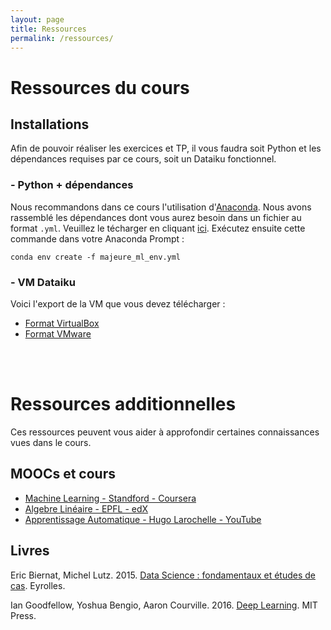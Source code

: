 ```yaml
---
layout: page
title: Ressources
permalink: /ressources/
---
```


<!-- {% include image.html url="/_images/fabulous-sylvester.jpg" caption="The Textbook for the Semester" width=300 align="right" %} -->

# Ressources du cours
## Installations
Afin de pouvoir réaliser les exercices et TP, il vous faudra soit Python et les dépendances requises par ce cours, soit un Dataiku fonctionnel.
### - Python + dépendances
Nous recommandons dans ce cours l'utilisation d'[Anaconda](https://www.anaconda.com/download/).
Nous avons rassemblé les dépendances dont vous aurez besoin dans un fichier au format `.yml`. Veuillez le técharger en cliquant <a href="majeure_ml_env.yml" download>ici</a>.
Exécutez ensuite cette commande dans votre Anaconda Prompt :
```
conda env create -f majeure_ml_env.yml
```

### - VM Dataiku
Voici l'export de la VM que vous devez télécharger :
- <a href="" download>Format VirtualBox</a>
- <a href="" download>Format VMware</a>

<br/><br/>
# Ressources additionnelles
Ces ressources peuvent vous aider à approfondir certaines connaissances vues dans le cours.

## MOOCs et cours

- [Machine Learning - Standford - Coursera](https://www.coursera.org/learn/machine-learning)
- [Algebre Linéaire - EPFL - edX](https://www.edx.org/course/algebre-lineaire-partie-1-epflx-algebrex-1)
- [Apprentissage Automatique - Hugo Larochelle - YouTube](https://www.youtube.com/playlist?list=PL6Xpj9I5qXYFD_rc1tttugXLfE2TcKyiO)

## Livres

Eric Biernat, Michel Lutz. 2015. [Data Science : fondamentaux et études de cas](https://www.amazon.fr/Data-science-fondamentaux-Machine-Learning/dp/2212142439). Eyrolles.

Ian Goodfellow, Yoshua Bengio, Aaron Courville. 2016. [Deep Learning](https://www.amazon.fr/Deep-Learning-Yoshua-Bengio/dp/0262035618/). MIT Press.
